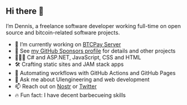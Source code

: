 ## Hi there 👋

I’m Dennis, a freelance software developer working full-time on open source and bitcoin-related software projects.

- 🔭  I’m currently working on [BTCPay Server](https://github.com/btcpayserver)
- 💚  See [my GitHub Sponsors profile](https://github.com/sponsors/dennisreimann) for details and other projects
- 👨🏻‍💻 C# and ASP.NET, JavaScript, CSS and HTML
- 🛠  Crafting static sites and JAM stack apps
- 🦾  Automating workflows with GitHub Actions and GitHub Pages
- 💬  Ask me about UIengineering and web development
- 📫  Reach out on [Nostr]([https://bitcoinhackers.org/@d11n](https://snort.social/p/npub14j7wc366rf8efqvnnm8m68pazy04kkj8fgu6uqumh3eqlhfst0kqrngtpf)) or [Twitter](https://twitter.com/_d11n_)
- 🔥  Fun fact: I have decent barbecueing skills 

